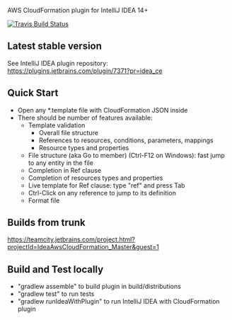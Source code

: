 AWS CloudFormation plugin for IntelliJ IDEA 14+

[![Travis Build Status](https://travis-ci.org/shalupov/idea-cloudformation.svg?branch=master)](https://travis-ci.org/shalupov/idea-cloudformation)

Latest stable version
---------------------

See IntelliJ IDEA plugin repository:
https://plugins.jetbrains.com/plugin/7371?pr=idea_ce

Quick Start
-----------

* Open any *.template file with CloudFormation JSON inside
* There should be number of features available:
  * Template validation
    * Overall file structure
    * References to resources, conditions, parameters, mappings
    * Resource types and properties
  * File structure (aka Go to member) (Ctrl-F12 on Windows): fast jump to any entity in the file
  * Completion in Ref clause
  * Completion of resources types and properties
  * Live template for Ref clause: type "ref" and press Tab
  * Ctrl-Click on any reference to jump to its definition
  * Format file

Builds from trunk
-----------------

https://teamcity.jetbrains.com/project.html?projectId=IdeaAwsCloudFormation_Master&guest=1

Build and Test locally
----------------------

 * "gradlew assemble" to build plugin in build/distributions
 * "gradlew test" to run tests
 * "gradlew runIdeaWithPlugin" to run IntelliJ IDEA with CloudFormation plugin
